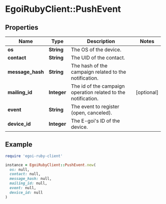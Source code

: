 # EgoiRubyClient::PushEvent

## Properties

| Name | Type | Description | Notes |
| ---- | ---- | ----------- | ----- |
| **os** | **String** | The OS of the device. |  |
| **contact** | **String** | The UID of the contact. |  |
| **message_hash** | **String** | The hash of the campaign related to the notification. |  |
| **mailing_id** | **Integer** | The id of the campaign operation related to the notification. | [optional] |
| **event** | **String** | The event to register (open, canceled). |  |
| **device_id** | **Integer** | The E-goi&#39;s ID of the device. |  |

## Example

```ruby
require 'egoi-ruby-client'

instance = EgoiRubyClient::PushEvent.new(
  os: null,
  contact: null,
  message_hash: null,
  mailing_id: null,
  event: null,
  device_id: null
)
```

